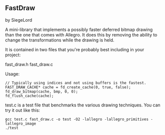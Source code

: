 FastDraw
--------

by SiegeLord

A mini-library that implements a possibly faster deferred bitmap drawing than the one that comes with Allegro. It does this by removing the ability to change the transformations while the drawing is held.

It is contained in two files that you're probably best including in your project:

fast_draw.h
fast_draw.c

Usage:

    // Typically using indices and not using buffers is the fastest.
    FAST_DRAW_CACHE* cache = fd_create_cache(0, true, false);
    fd_draw_bitmap(cache, bmp, 0, 0);
    fd_flush_cache(cache);

test.c is a test file that benchmarks the various drawing techniques. You can try it out like this:

    gcc test.c fast_draw.c -o test -O2 -lallegro -lallegro_primitives -lallegro_image
    ./test
